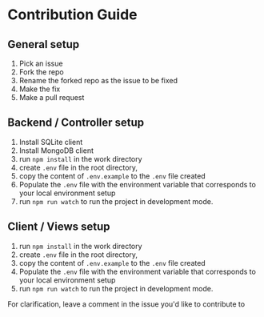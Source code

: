 # Contribution Guide

## General setup
1. Pick an issue 
2. Fork the repo
3. Rename the forked repo as the issue to be fixed 
4. Make the fix
5. Make a pull request 




## Backend / Controller setup
1. Install SQLite client
2. Install MongoDB client 
3. run `npm install` in the work directory
4. create `.env` file in the root directory, 
5. copy the content of `.env.example` to the `.env` file created
6. Populate the `.env` file with the environment variable that corresponds to your local environment setup  
7. run `npm run watch` to run the project in development mode.


## Client / Views setup
1. run `npm install` in the work directory
2.  create `.env` file in the root directory, 
3.  copy the content of `.env.example` to the `.env` file created
4.  Populate the `.env` file with the environment variable that corresponds to your local environment setup  
5.  run `npm run watch` to run the project in development mode.

For clarification, leave a comment in the issue you'd like to contribute to

